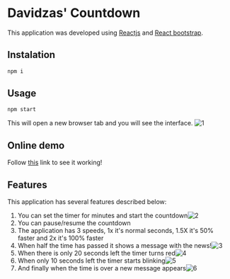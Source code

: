 # Davidzas' Countdown
This application was developed using [Reactjs]([https://reactjs.org/](https://reactjs.org/)) and [React bootstrap]([https://react-bootstrap.github.io/](https://react-bootstrap.github.io/)).

## Instalation
```bash
npm i
```
## Usage
```bash
npm start
```
This will open a new browser tab and you will see the interface.
![1](https://firebasestorage.googleapis.com/v0/b/davidzas.appspot.com/o/1.PNG?alt=media&token=387438c1-b14d-4580-9aa0-29f9f57de758)

## Online demo
Follow [this](https://davidzas.web.app/) link to see it working!
## Features
This application has several features described below:

 1. You can set the timer for minutes and start the countdown![2](https://firebasestorage.googleapis.com/v0/b/davidzas.appspot.com/o/2.PNG?alt=media&token=d77dc952-641c-49a5-b5dc-36a73d61b96a)
2. You can pause/resume the countdown
3. The application has 3 speeds, 1x it's normal seconds, 1.5X it's 50% faster and 2x it's 100% faster
4. When half the time has passed it shows a message with the news!![3](https://firebasestorage.googleapis.com/v0/b/davidzas.appspot.com/o/3.PNG?alt=media&token=f201c4d6-fd21-487a-b3d7-43b96dfa1cdf)
5. When there is only 20 seconds left the timer turns red![4](https://firebasestorage.googleapis.com/v0/b/davidzas.appspot.com/o/4.PNG?alt=media&token=7a5aacc4-6de6-4f2e-a537-2ca10f9120c0)
6. When only 10 seconds left the timer starts blinking![5](https://firebasestorage.googleapis.com/v0/b/davidzas.appspot.com/o/5.PNG?alt=media&token=4444d41d-66cf-4831-817a-790e38f82fc5)
7. And finally when the time is over a new message appears![6](https://firebasestorage.googleapis.com/v0/b/davidzas.appspot.com/o/6.PNG?alt=media&token=9dc46a22-a2b5-453e-9ee7-360d2252acd2)
